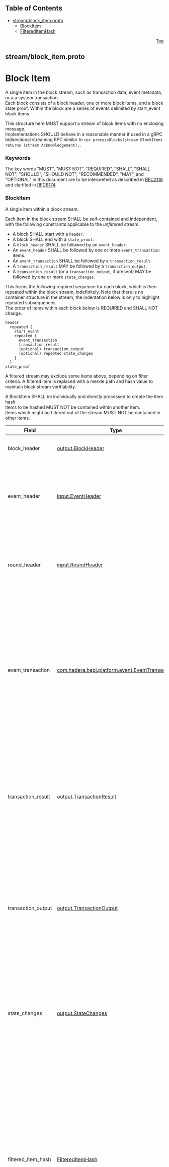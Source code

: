 ## Table of Contents

- [stream/block_item.proto](#stream_block_item-proto)
    - [BlockItem](#com-hedera-hapi-block-stream-BlockItem)
    - [FilteredItemHash](#com-hedera-hapi-block-stream-FilteredItemHash)
  



<a name="stream_block_item-proto"></a>
<p align="right"><a href="#top">Top</a></p>

## stream/block_item.proto
# Block Item
A single item in the block stream, such as transaction data, event metadata,
or a a system transaction.<br/>
Each block consists of a block header, one or more block items,
and a block state proof. Within the block are a series of events delimited
by start_event block items.

This structure here MUST support a stream of block items with no enclosing
message.<br/>
Implementations SHOULD behave in a reasonable manner if used in a gRPC
bidirectional streaming RPC similar to
`rpc processBlocks(stream BlockItem) returns (stream Acknowledgement);`.

### Keywords
The key words "MUST", "MUST NOT", "REQUIRED", "SHALL", "SHALL NOT",
"SHOULD", "SHOULD NOT", "RECOMMENDED", "MAY", and "OPTIONAL" in this
document are to be interpreted as described in
[RFC2119](https://www.ietf.org/rfc/rfc2119) and clarified in
[RFC8174](https://www.ietf.org/rfc/rfc8174).


<a name="com-hedera-hapi-block-stream-BlockItem"></a>

### BlockItem
A single item within a block stream.

Each item in the block stream SHALL be self-contained and independent,
with the following constraints applicable to the _unfiltered_ stream.
- A block SHALL start with a `header`.
- A block SHALL end with a `state_proof`.
- A `block_header` SHALL be followed by an `event_header`.
- An `event_header` SHALL be followed by one or more
  `event_transaction` items.
- An `event_transaction` SHALL be followed by a `transaction_result`.
- A `transaction_result` MAY be followed by a `transaction_output`.
- A `transaction_result` (or a `transaction_output`, if present) MAY be
    followed by one or more `state_changes`.

This forms the following required sequence for each block, which is then
repeated within the block stream, indefinitely.  Note that there is no
container structure in the stream, the indentation below is only to
highlight repeated subsequences.<br/>
The order of items within each block below is REQUIRED and SHALL NOT change.

```text
header
  repeated {
    start_event
    repeated {
      event_transaction
      transaction_result
      (optional) transaction_output
      (optional) repeated state_changes
    }
  }
state_proof
```
A filtered stream may exclude some items above, depending on filter
criteria. A filtered item is replaced with a merkle path and hash value
to maintain block stream verifiability.

A BlockItem SHALL be individually and directly processed to create the
item hash.<br/>
Items to be hashed MUST NOT be contained within another item.<br/>
Items which might be filtered out of the stream MUST NOT be
contained in other items.


| Field | Type | Description |
| ----- | ---- | ----------- |
| block_header | [output.BlockHeader](#com-hedera-hapi-block-stream-output-BlockHeader) | An header for the block, marking the start of a new block. |
| event_header | [input.EventHeader](#com-hedera-hapi-block-stream-input-EventHeader) | An header emitted at the start of a new network "event". <p> This item SHALL contain the properties relevant to a single gossip event. |
| round_header | [input.RoundHeader](#com-hedera-hapi-block-stream-input-RoundHeader) | An header emitted at the start of a new consensus "round". <p> This item SHALL contain the properties relevant to a single consensus round. |
| event_transaction | [com.hedera.hapi.platform.event.EventTransaction](#com-hedera-hapi-platform-event-EventTransaction) | A single transaction. <p> This item SHALL contain the serialized bytes of a single transaction.<br/> Each event transaction SHALL be either a `SignedTransaction` or an internal system-generated transaction.<br/> This item MUST NOT contain data for more than one `SignedTransaction` or system-generated transaction. |
| transaction_result | [output.TransactionResult](#com-hedera-hapi-block-stream-output-TransactionResult) | The result of running a transaction. <p> This item SHALL be present immediately after an `event_transaction` item.<br/> This item MAY be redacted in some circumstances, and SHALL be replaced with a `filtered_item` if removed. |
| transaction_output | [output.TransactionOutput](#com-hedera-hapi-block-stream-output-TransactionOutput) | A transaction output. <p> This item MAY not be present if a transaction does not produce an output.<br/> If a transaction does produce an output that is not reflected in state changes, then this item MUST be present after the `transaction_result` for that transaction. |
| state_changes | [output.StateChanges](#com-hedera-hapi-block-stream-output-StateChanges) | A set of state changes. <p> All changes to values in network state SHALL be described by stream items of this type.<br/> The source of these state changes SHALL be described by the `reason` enumeration. |
| filtered_item_hash | [FilteredItemHash](#com-hedera-hapi-block-stream-FilteredItemHash) | Verification data for an item filtered from the stream.<br/> This is a hash for a merkle tree node where the contents of that part of the merkle tree have been removed from this stream. <p> Items of this type SHALL NOT be present in the full (unfiltered) block stream.<br/> Items of this type SHALL replace any item removed from a partial (filtered) block stream.<br/> Presence of `filtered_item` entries SHALL NOT prevent verification of a block, but MAY preclude verification or reconstruction of consensus state.<br/> |
| block_proof | [BlockProof](#com-hedera-hapi-block-stream-BlockProof) | A signed block proof.<br/> The signed merkle proof for this block. This will validate a "virtual" merkle tree containing the previous block "virtual" root, an "input" subtree, an "output" subtree, and a "state changes" subtree. <p> This item is not part of the block stream hash chain/tree, and MUST follow after the end of a block. |
| record_file | [RecordFileItem](#com-hedera-hapi-block-stream-RecordFileItem) | A record file and associated data. <p> This MUST contain a single Record file, associated Sidecar files, and data from related Signature files. If this item is present, special treatment is REQUIRED for this block. <ul> <li>The block SHALL NOT have a `BlockHeader`.</li> <li>The block SHALL NOT have a `BlockProof`.</li> <li>The block SHALL contain _exactly one_ `RecordFileItem`.</li> <li>The block SHALL NOT contain any item other than a `RecordFileItem`.</li> <li>The content of the `RecordFileItem` MUST be validated using the signature data and content provided within according to the process used for Record Files prior to the creation of Block Stream.</li> </ul> |






<a name="com-hedera-hapi-block-stream-FilteredItemHash"></a>

### FilteredItemHash
Verification data for an item filtered from the stream.

Items of this type SHALL NOT be present in the full (unfiltered) block
stream.<br/>
Items of this type SHALL replace any item removed from a partial (filtered)
block stream.<br/>
Presence of `filtered_item` entries SHALL NOT prevent verification
of a block, but MAY preclude verification or reconstruction
of consensus state.<br/>


| Field | Type | Description |
| ----- | ---- | ----------- |
| item_hash | [bytes](#bytes) | A hash of an item filtered from the stream. <p> The hash algorithm used MUST match the hash algorithm specified in the block header for the containing block.<br/> This field is REQUIRED. |
| filtered_path | [uint64](#uint64) | A record of the merkle path to the item that was filtered from the stream.<br/> This path begins at the root of the block proof merkle tree. <p> This REQUIRED field SHALL describe the full path in the virtual merkle tree constructed for the block proof that contained the item filtered from the stream. |





 <!-- end messages -->

 <!-- end enums -->

 <!-- end HasExtensions -->

 <!-- end services -->



